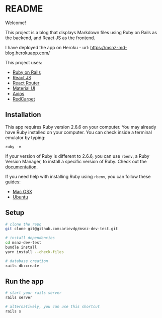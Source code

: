 # README

Welcome!

This project is a blog that displays Markdown files using Ruby on Rails as the backend, and React JS as the frontend.

I have deployed the app on Heroku - url: https://msnz-md-blog.herokuapp.com/

This project uses:
- [Ruby on Rails](https://rubyonrails.org/)
- [React JS](https://reactjs.org/)
- [React Router](https://reactrouter.com/)
- [Material UI](https://material-ui.com/)
- [Axios](https://github.com/axios/axios)
- [RedCarpet](https://github.com/vmg/redcarpet)

## Installation
This app requires Ruby version 2.6.6 on your computer. You may already have Ruby installed on your computer. You can check inside a terminal emulator by typing:

```ruby -v```

If your version of Ruby is different to 2.6.6, you can use `rbenv`, a Ruby Version Manager, to install a specific version of Ruby. Check out the [documentation](https://github.com/rbenv/rbenv#installing-ruby-version).

If you need help with installing Ruby using `rbenv`, you can follow these guides: 
- [Mac OSX](https://www.digitalocean.com/community/tutorials/how-to-install-ruby-on-rails-with-rbenv-on-macos)
- [Ubuntu](https://www.digitalocean.com/community/tutorials/how-to-install-ruby-on-rails-with-rbenv-on-ubuntu-18-04)

## Setup

```bash
# clone the repo
git clone git@github.com:arievdp/msnz-dev-test.git

# install dependencies
cd msnz-dev-test
bundle install
yarn install --check-files

# database creation
rails db:create

```

## Run the app
```bash
# start your rails server
rails server

# alternatively, you can use this shortcut
rails s
```

